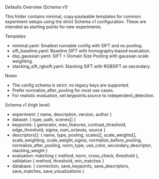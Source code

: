 Defaults Overview (Schema v1)

This folder contains minimal, copy‑pasteable templates for common experiment setups using the strict Schema v1 configuration. These are intended as starting points for new experiments.

Templates
- minimal.yaml: Smallest runnable config with SIFT and no pooling.
- sift_baseline.yaml: Baseline SIFT with homography‑based evaluation.
- dsp_gaussian.yaml: SIFT + Domain Size Pooling with gaussian scale weighting.
- stacking_sift_rgbsift.yaml: Stacking SIFT with RGBSIFT as secondary.

Notes
- The config schema is strict: no legacy keys are supported.
- Prefer normalize_after_pooling for most use cases.
- For realistic evaluation, set keypoints.source to independent_detection.

Schema v1 (high level)
- experiment: { name, description, version, author }
- dataset: { type, path, scenes[] }
- keypoints: { generator, max_features, contrast_threshold, edge_threshold, sigma, num_octaves, source }
- descriptors[]: { name, type, pooling, scales[], scale_weights[], scale_weighting, scale_weight_sigma, normalize_before_pooling, normalize_after_pooling, norm_type, use_color, secondary_descriptor, stacking_weight }
- evaluation: matching { method, norm, cross_check, threshold }, validation { method, threshold, min_matches }
- database: { connection, save_keypoints, save_descriptors, save_matches, save_visualizations }
